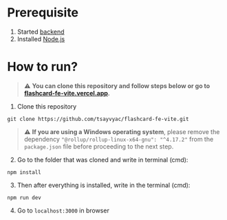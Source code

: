 # Prerequisite
1. Started [backend](https://github.com/tsayvyac/flashcard-be)
2. Installed [Node.js](https://nodejs.org/en/download/package-manager)

# How to run?
> :warning: **You can clone this repository and follow steps below or go to [flashcard-fe-vite.vercel.app](https://flashcard-fe-vite.vercel.app/).**


1. Clone this repository
```
git clone https://github.com/tsayvyac/flashcard-fe-vite.git
```
> :warning: **If you are using a Windows operating system**, please remove the dependency `"@rollup/rollup-linux-x64-gnu": "^4.17.2"` from the `package.json` file before proceeding to the next step.
2. Go to the folder that was cloned and write in terminal (cmd):
```
npm install
```
3. Then after everything is installed, write in the terminal (cmd):
```
npm run dev
```
4. Go to `localhost:3000` in browser
